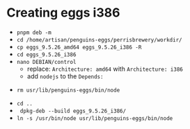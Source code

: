 # Creating eggs i386

* `pnpm deb -m`
* `cd /home/artisan/penguins-eggs/perrisbrewery/workdir/`
* `cp eggs_9.5.26_amd64 eggs_9.5.26_i386 -R`
* `cd eggs_9.5.26_i386`
* `nano DEBIAN/control`
   * replace: `Architecture: amd64` with  `Architecture: i386`
   * add `nodejs` to the `Depends:`
+ `rm usr/lib/penguins-eggs/bin/node`
* `cd ..`
* ` dpkg-deb --build eggs_9.5.26_i386/`
* `ln -s /usr/bin/node usr/lib/penguins-eggs/bin/node`
